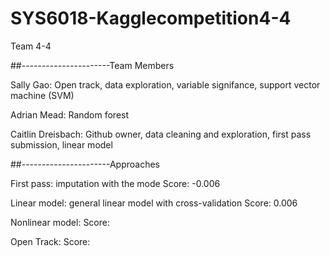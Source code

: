 # SYS6018-Kagglecompetition4-4
Team 4-4

##----------------------Team Members

Sally Gao: Open track, data exploration, variable signifance, support vector machine (SVM)

Adrian Mead: Random forest

Caitlin Dreisbach: Github owner, data cleaning and exploration, first pass submission, linear model

##----------------------Approaches

First pass: imputation with the mode
  Score: -0.006

Linear model: general linear model with cross-validation
  Score: 0.006
  
Nonlinear model:
  Score:
  
Open Track:
  Score:
